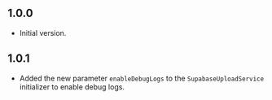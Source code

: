 ## 1.0.0

- Initial version.

## 1.0.1

- Added the new parameter `enableDebugLogs` to the `SupabaseUploadService` initializer to enable debug logs.